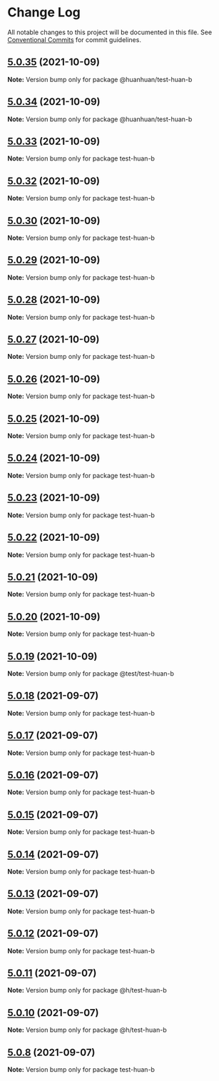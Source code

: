 # Change Log

All notable changes to this project will be documented in this file.
See [Conventional Commits](https://conventionalcommits.org) for commit guidelines.

## [5.0.35](https://github.com/huanhuanwa/test-pub/compare/v5.0.34...v5.0.35) (2021-10-09)

**Note:** Version bump only for package @huanhuan/test-huan-b





## [5.0.34](https://github.com/huanhuanwa/test-pub/compare/v5.0.33...v5.0.34) (2021-10-09)

**Note:** Version bump only for package @huanhuan/test-huan-b





## [5.0.33](https://github.com/huanhuanwa/test-pub/compare/v5.0.32...v5.0.33) (2021-10-09)

**Note:** Version bump only for package test-huan-b





## [5.0.32](https://github.com/huanhuanwa/test-pub/compare/v5.0.31...v5.0.32) (2021-10-09)

**Note:** Version bump only for package test-huan-b





## [5.0.30](https://github.com/huanhuanwa/test-pub/compare/v5.0.29...v5.0.30) (2021-10-09)

**Note:** Version bump only for package test-huan-b





## [5.0.29](https://github.com/huanhuanwa/test-pub/compare/v5.0.28...v5.0.29) (2021-10-09)

**Note:** Version bump only for package test-huan-b





## [5.0.28](https://github.com/huanhuanwa/test-pub/compare/v5.0.27...v5.0.28) (2021-10-09)

**Note:** Version bump only for package test-huan-b





## [5.0.27](https://github.com/huanhuanwa/test-pub/compare/v5.0.26...v5.0.27) (2021-10-09)

**Note:** Version bump only for package test-huan-b





## [5.0.26](https://github.com/huanhuanwa/test-pub/compare/v5.0.25...v5.0.26) (2021-10-09)

**Note:** Version bump only for package test-huan-b





## [5.0.25](https://github.com/huanhuanwa/test-pub/compare/v5.0.24...v5.0.25) (2021-10-09)

**Note:** Version bump only for package test-huan-b





## [5.0.24](https://github.com/huanhuanwa/test-pub/compare/v5.0.23...v5.0.24) (2021-10-09)

**Note:** Version bump only for package test-huan-b





## [5.0.23](https://github.com/huanhuanwa/test-pub/compare/v5.0.22...v5.0.23) (2021-10-09)

**Note:** Version bump only for package test-huan-b





## [5.0.22](https://github.com/huanhuanwa/test-pub/compare/v5.0.21...v5.0.22) (2021-10-09)

**Note:** Version bump only for package test-huan-b





## [5.0.21](https://github.com/huanhuanwa/test-pub/compare/v5.0.20...v5.0.21) (2021-10-09)

**Note:** Version bump only for package test-huan-b





## [5.0.20](https://github.com/huanhuanwa/test-pub/compare/v5.0.19...v5.0.20) (2021-10-09)

**Note:** Version bump only for package test-huan-b





## [5.0.19](https://github.com/huanhuanwa/test-pub/compare/v5.0.18...v5.0.19) (2021-10-09)

**Note:** Version bump only for package @test/test-huan-b





## [5.0.18](https://github.com/huanhuanwa/test-pub/compare/v5.0.17...v5.0.18) (2021-09-07)

**Note:** Version bump only for package test-huan-b





## [5.0.17](https://github.com/huanhuanwa/test-pub/compare/v5.0.16...v5.0.17) (2021-09-07)

**Note:** Version bump only for package test-huan-b





## [5.0.16](https://github.com/huanhuanwa/test-pub/compare/v5.0.15...v5.0.16) (2021-09-07)

**Note:** Version bump only for package test-huan-b





## [5.0.15](https://github.com/huanhuanwa/test-pub/compare/v5.0.14...v5.0.15) (2021-09-07)

**Note:** Version bump only for package test-huan-b





## [5.0.14](https://github.com/huanhuanwa/test-pub/compare/v5.0.13...v5.0.14) (2021-09-07)

**Note:** Version bump only for package test-huan-b





## [5.0.13](https://github.com/huanhuanwa/test-pub/compare/v5.0.12...v5.0.13) (2021-09-07)

**Note:** Version bump only for package test-huan-b





## [5.0.12](https://github.com/huanhuanwa/test-pub/compare/v5.0.11...v5.0.12) (2021-09-07)

**Note:** Version bump only for package test-huan-b





## [5.0.11](https://github.com/huanhuanwa/test-pub/compare/v5.0.10...v5.0.11) (2021-09-07)

**Note:** Version bump only for package @h/test-huan-b





## [5.0.10](https://github.com/huanhuanwa/test-pub/compare/v5.0.9...v5.0.10) (2021-09-07)

**Note:** Version bump only for package @h/test-huan-b





## [5.0.8](https://github.com/huanhuanwa/test-pub/compare/v5.0.7...v5.0.8) (2021-09-07)

**Note:** Version bump only for package test-huan-b
